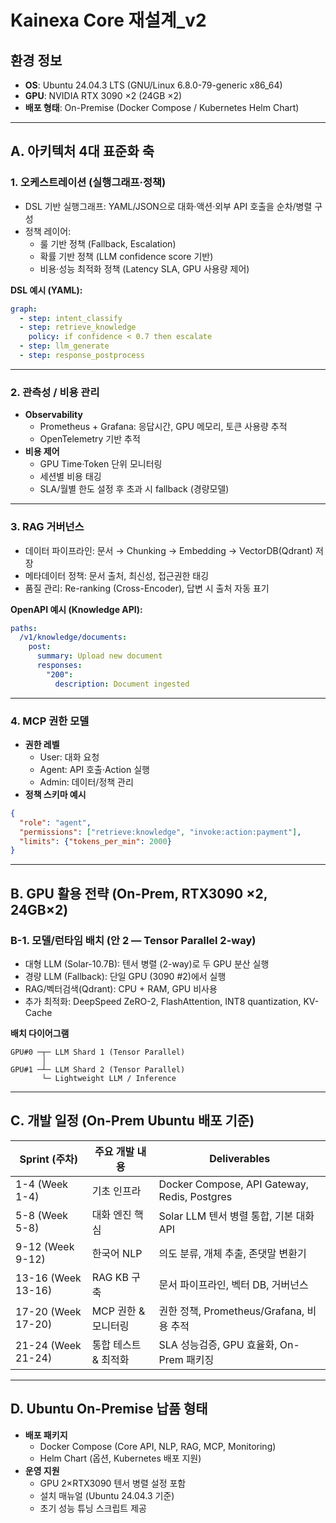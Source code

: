 # Kainexa Core 재설계_v2

## 환경 정보
- **OS**: Ubuntu 24.04.3 LTS (GNU/Linux 6.8.0-79-generic x86_64)
- **GPU**: NVIDIA RTX 3090 ×2 (24GB ×2)
- **배포 형태**: On-Premise (Docker Compose / Kubernetes Helm Chart)

---

## A. 아키텍처 4대 표준화 축

### 1. 오케스트레이션 (실행그래프·정책)
- DSL 기반 실행그래프: YAML/JSON으로 대화·액션·외부 API 호출을 순차/병렬 구성
- 정책 레이어:  
  - 룰 기반 정책 (Fallback, Escalation)  
  - 확률 기반 정책 (LLM confidence score 기반)  
  - 비용·성능 최적화 정책 (Latency SLA, GPU 사용량 제어)

**DSL 예시 (YAML):**
```yaml
graph:
  - step: intent_classify
  - step: retrieve_knowledge
    policy: if confidence < 0.7 then escalate
  - step: llm_generate
  - step: response_postprocess
```

---

### 2. 관측성 / 비용 관리
- **Observability**
  - Prometheus + Grafana: 응답시간, GPU 메모리, 토큰 사용량 추적
  - OpenTelemetry 기반 추적
- **비용 제어**
  - GPU Time·Token 단위 모니터링
  - 세션별 비용 태깅
  - SLA/월별 한도 설정 후 초과 시 fallback (경량모델)

---

### 3. RAG 거버넌스
- 데이터 파이프라인: 문서 → Chunking → Embedding → VectorDB(Qdrant) 저장
- 메타데이터 정책: 문서 출처, 최신성, 접근권한 태깅
- 품질 관리: Re-ranking (Cross-Encoder), 답변 시 출처 자동 표기

**OpenAPI 예시 (Knowledge API):**
```yaml
paths:
  /v1/knowledge/documents:
    post:
      summary: Upload new document
      responses:
        "200":
          description: Document ingested
```

---

### 4. MCP 권한 모델
- **권한 레벨**
  - User: 대화 요청
  - Agent: API 호출·Action 실행
  - Admin: 데이터/정책 관리
- **정책 스키마 예시**
```json
{
  "role": "agent",
  "permissions": ["retrieve:knowledge", "invoke:action:payment"],
  "limits": {"tokens_per_min": 2000}
}
```

---

## B. GPU 활용 전략 (On-Prem, RTX3090 ×2, 24GB×2)

### B-1. 모델/런타임 배치 (안 2 — Tensor Parallel 2-way)
- 대형 LLM (Solar-10.7B): 텐서 병렬 (2-way)로 두 GPU 분산 실행
- 경량 LLM (Fallback): 단일 GPU (3090 #2)에서 실행
- RAG/벡터검색(Qdrant): CPU + RAM, GPU 비사용
- 추가 최적화: DeepSpeed ZeRO-2, FlashAttention, INT8 quantization, KV-Cache

**배치 다이어그램**
```
GPU#0 ─┬─ LLM Shard 1 (Tensor Parallel)
       │
GPU#1 ─┴─ LLM Shard 2 (Tensor Parallel)
       └─ Lightweight LLM / Inference
```

---

## C. 개발 일정 (On-Prem Ubuntu 배포 기준)

| Sprint (주차) | 주요 개발 내용 | Deliverables |
|---------------|---------------|--------------|
| 1-4 (Week 1-4) | 기초 인프라 | Docker Compose, API Gateway, Redis, Postgres |
| 5-8 (Week 5-8) | 대화 엔진 핵심 | Solar LLM 텐서 병렬 통합, 기본 대화 API |
| 9-12 (Week 9-12) | 한국어 NLP | 의도 분류, 개체 추출, 존댓말 변환기 |
| 13-16 (Week 13-16) | RAG KB 구축 | 문서 파이프라인, 벡터 DB, 거버넌스 |
| 17-20 (Week 17-20) | MCP 권한 & 모니터링 | 권한 정책, Prometheus/Grafana, 비용 추적 |
| 21-24 (Week 21-24) | 통합 테스트 & 최적화 | SLA 성능검증, GPU 효율화, On-Prem 패키징 |

---

## D. Ubuntu On-Premise 납품 형태
- **배포 패키지**
  - Docker Compose (Core API, NLP, RAG, MCP, Monitoring)
  - Helm Chart (옵션, Kubernetes 배포 지원)
- **운영 지원**
  - GPU 2×RTX3090 텐서 병렬 설정 포함
  - 설치 매뉴얼 (Ubuntu 24.04.3 기준)
  - 초기 성능 튜닝 스크립트 제공

